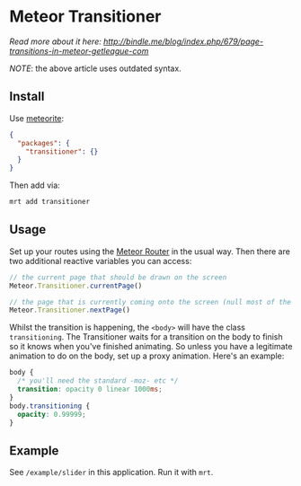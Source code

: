 Meteor Transitioner
===================

_Read more about it here: http://bindle.me/blog/index.php/679/page-transitions-in-meteor-getleague-com_

_NOTE_: the above article uses outdated syntax.

## Install

Use [meteorite](http://possibilities.github.com/meteorite/):

```json
{
  "packages": {
    "transitioner": {}
  }
}
```

Then add via:

```bash
mrt add transitioner
```

## Usage

Set up your routes using the [Meteor Router](https://github.com/tmeasday/meteor-router) in the usual way. Then there are two additional reactive variables you can access:

```js
// the current page that should be drawn on the screen
Meteor.Transitioner.currentPage()

// the page that is currently coming onto the screen (null most of the time)
Meteor.Transitioner.nextPage()
```

Whilst the transition is happening, the `<body>` will have the class `transitioning`. The Transitioner waits for a transition on the body to finish so it knows when you've finished animating. So unless you have a legitimate animation to do on the body, set up a proxy animation. Here's an example:

```css
body {
  /* you'll need the standard -moz- etc */
  transition: opacity 0 linear 1000ms;
}
body.transitioning {
  opacity: 0.99999;
}
```

## Example

See `/example/slider` in this application. Run it with `mrt`.